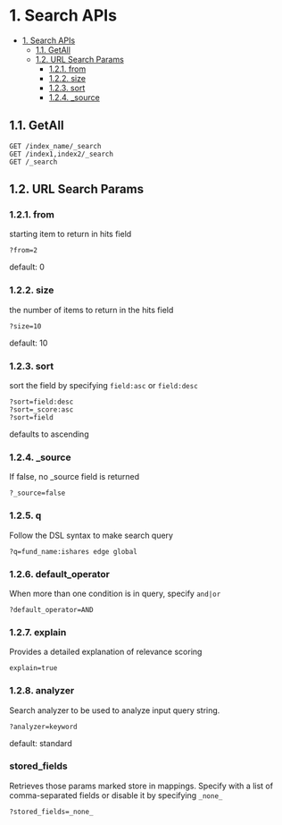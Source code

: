 # 1. Search APIs

<!-- TOC -->

- [1. Search APIs](#1-search-apis)
	- [1.1. GetAll](#11-getall)
	- [1.2. URL Search Params](#12-url-search-params)
		- [1.2.1. from](#121-from)
		- [1.2.2. size](#122-size)
		- [1.2.3. sort](#123-sort)
		- [1.2.4. _source](#124-_source)

<!-- /TOC -->

## 1.1. GetAll

```api
GET /index_name/_search
GET /index1,index2/_search
GET /_search
```

## 1.2. URL Search Params

### 1.2.1. from

starting item to return in hits field

```
?from=2
```

default: 0

### 1.2.2. size

the number of items to return in the hits field

```
?size=10
```

default: 10

### 1.2.3. sort

sort the field by specifying `field:asc` or `field:desc`
```
?sort=field:desc
?sort=_score:asc
?sort=field
```
defaults to ascending

### 1.2.4. _source
If false, no _source field is returned

```
?_source=false
```

### 1.2.5. q 
Follow the DSL syntax to make search query
```
?q=fund_name:ishares edge global
```


### 1.2.6. default_operator
When more than one condition is in query, specify `and|or`

```
?default_operator=AND
```

### 1.2.7. explain
Provides a detailed explanation of relevance scoring

```
explain=true
```

### 1.2.8. analyzer
Search analyzer to be used to analyze input query string.

```
?analyzer=keyword
```

default: standard

### stored_fields
Retrieves those params marked store in mappings. Specify with a list of comma-separated fields or disable it by specifying `_none_`

```
?stored_fields=_none_
```